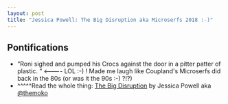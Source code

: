 ```yaml
---
layout: post
title: "Jessica Powell: The Big Disruption aka Microserfs 2018 :-)"
---
```


## Pontifications

* “Roni sighed and pumped his Crocs against the door in a pitter patter of plastic. ” <---- LOL :-) ! Made me laugh like Coupland's Microserfs did back in the 80s (or was it the 90s :-) ?!?)
* ^^^^^Read the whole thing: [The Big Disruption](https://medium.com/s/the-big-disruption/the-big-disruption-36fbed0268cf) by Jessica Powell aka [@themoko](https://twitter.com/themoko)  


